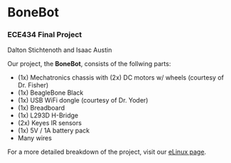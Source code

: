# BoneBot
### ECE434 Final Project
Dalton Stichtenoth and Isaac Austin

Our project, the **BoneBot**, consists of the follwing parts:
 - (1x) Mechatronics chassis with (2x) DC motors w/ wheels (courtesy of Dr. Fisher)
 - (1x) BeagleBone Black
 - (1x) USB WiFi dongle (courtesy of Dr. Yoder)
 - (1x) Breadboard
 - (1x) L293D H-Bridge
 - (2x) Keyes IR sensors
 - (1x) 5V / 1A battery pack
 - Many wires
 
 For a more detailed breakdown of the project, visit our [eLinux page](https://elinux.org/ECE434_Project_-_BoneBot).
